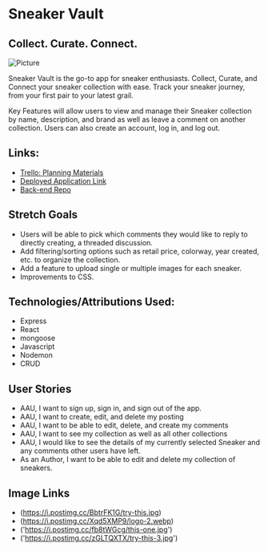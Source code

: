 # Sneaker Vault
## Collect. Curate. Connect.

![Picture](https://i.postimg.cc/J4KVWvzF/Air-force-1.jpg)

Sneaker Vault is the go-to app for sneaker enthusiasts. Collect, Curate, and Connect your sneaker collection with ease. Track your sneaker journey, from your first pair to your latest grail.

Key Features will allow users to view and manage their Sneaker collection by name, description, and brand as well as leave a comment on another collection. Users can also create an account, log in, and log out.

## Links:
* [Trello: Planning Materials](https://trello.com/b/xR02oWII/sneaker-vault)
* [Deployed Application Link](https://sneaker-vault.netlify.app/)
* [Back-end Repo](https://github.com/qhoang2373/sneaker-vault-backend)

## Stretch Goals

* Users will be able to pick which comments they would like to reply to directly creating, a threaded discussion.
* Add filtering/sorting options such as retail price, colorway, year created, etc. to organize the collection.
* Add a feature to upload single or multiple images for each sneaker.
* Improvements to CSS. 

## Technologies/Attributions Used:

* Express
* React
* mongoose
* Javascript
* Nodemon
* CRUD

## User Stories
* AAU, I want to sign up, sign in, and sign out of the app.
* AAU, I want to create, edit, and delete my posting
* AAU, I want to be able to edit, delete, and create my comments
* AAU, I want to see my collection as well as all other collections 
* AAU, I would like to see the details of my currently selected Sneaker and any comments other users have left.
* As an Author, I want to be able to edit and delete my collection of sneakers.

## Image Links
* (https://i.postimg.cc/BbtrFK1G/try-this.jpg) 
* (https://i.postimg.cc/Xqd5XMP9/logo-2.webp)
* ('https://i.postimg.cc/fb8tWGcg/this-one.jpg')
* ('https://i.postimg.cc/zGLTQXTX/try-this-3.jpg')
